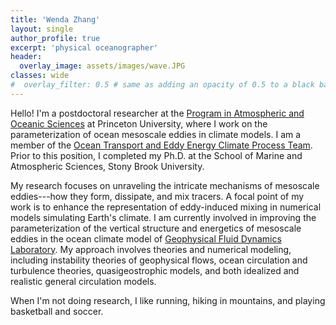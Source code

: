 ```yaml
---
title: 'Wenda Zhang'
layout: single
author_profile: true
excerpt: 'physical oceanographer'
header:
  overlay_image: assets/images/wave.JPG
classes: wide
#  overlay_filter: 0.5 # same as adding an opacity of 0.5 to a black background
---
```



Hello! I'm a postdoctoral researcher at the [Program in Atmospheric and Oceanic Sciences](https://aos.princeton.edu/) at Princeton University,
where I work on the parameterization of ocean mesoscale eddies in climate models. I am a member of the [Ocean Transport and Eddy Energy Climate Process Team](https://ocean-eddy-cpt.github.io/). 
Prior to this position, I completed my Ph.D. at the School of Marine and 
Atmospheric Sciences, Stony Brook University.

My research focuses on unraveling the intricate mechanisms of mesoscale eddies---how they form, dissipate, and mix tracers.
A focal point of my work is to enhance the representation of eddy-induced mixing in numerical models simulating Earth's climate. 
I am currently involved in improving the parameterization of the vertical structure and energetics of mesoscale eddies in the ocean climate model of [Geophysical Fluid Dynamics 
Laboratory](https://www.gfdl.noaa.gov/). 
My approach involves theories and numerical modeling, including instability theories of geophysical flows, ocean circulation and turbulence theories, quasigeostrophic models, 
and both idealized and realistic general circulation models.

When I'm not doing research, I like running, hiking in mountains, and playing basketball and soccer.



